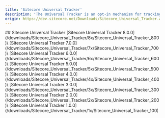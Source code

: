 ```yaml
---
title: 'Sitecore Universal Tracker'
description: 'The Universal Tracker is an opt-in mechanism for tracking interactions and events from headless clients.'
origin: https://dev.sitecore.net/Downloads/Sitecore_Universal_Tracker.aspx
---
```


<Card variant='outlineRaised' px={0} mb={8}>
<CardHeader>
## Sitecore Universal Tracker
</CardHeader>
<CardBody>
[Sitecore Universal Tracker 8.0.0](/downloads/Sitecore_Universal_Tracker/8x/Sitecore_Universal_Tracker_800)\
[Sitecore Universal Tracker 7.0.0](/downloads/Sitecore_Universal_Tracker/7x/Sitecore_Universal_Tracker_700)\
[Sitecore Universal Tracker 6.0.0](/downloads/Sitecore_Universal_Tracker/6x/Sitecore_Universal_Tracker_600)\
[Sitecore Universal Tracker 5.0.0](/downloads/Sitecore_Universal_Tracker/5x/Sitecore_Universal_Tracker_500)\
[Sitecore Universal Tracker 4.0.0](/downloads/Sitecore_Universal_Tracker/4x/Sitecore_Universal_Tracker_400)\
[Sitecore Universal Tracker 3.0.0](/downloads/Sitecore_Universal_Tracker/3x/Sitecore_Universal_Tracker_300)\
[Sitecore Universal Tracker 2.0.0](/downloads/Sitecore_Universal_Tracker/2x/Sitecore_Universal_Tracker_200)\
[Sitecore Universal Tracker 1.0.0](/downloads/Sitecore_Universal_Tracker/1x/Sitecore_Universal_Tracker_100)
</CardBody>          
</Card>

